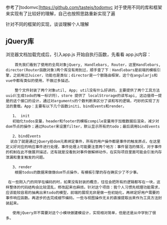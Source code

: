 参考了[todomvc]https://github.com/tastejs/todomvc 对于使用不同的库和框架来实现有了比较好的理解，自己也按照思路重新实现了遍

针对不同的框架的实现，谈谈理解个人理解

## jQuery库

 浏览器文档加载完成后，引入app.js 开始自执行函数，先看看 app.js内容：
 
        首先我们看到了使用的全局对象jQuery, Handlebars, Router，这里Handlebars, director(Router函数对象)两个库没有用到过，顺手查了下：Handlebars是前端的模板引擎，之前用过Juicer，功能也是类似；director是一个额路由框架，这个在angularjs和vue中都有类似的使用，不做过多描述。
        
        整个文件封装了两个对象util, App; util没有什么好讲的，主要提供了两个工具方法uuid(生成todo的唯一标识符），store 提供了 localStrorage的读写api, 这边值得一提是的这个接口的设计，通过对arguments的个数判断来区分了读和写的逻辑，巧妙的实现了方法的重载。App：主要有以下几个函数initi、bindEvents和render。
        
       1、 init
       初始化todos变量，header和footer的模板compile变量用于加载数据后渲染，减少对dom节点的操作；通过Router来设置filter，默认显示所有的todo；最后调用bindEvents
       
       2、bindEvents
      说白了就是通过jQuery给dom元素绑定事件，所有的用户操作都是事件的触发原点，在这里定义好对应的响应事件进行处理，事件处理上可能要注意两个地方：事件冒泡的情况，对于事件的机制在此不做展开描述，还有就是没看到对事件做解绑动作，在实际项目里面可能会引发内存泄漏和重复触发的问题。
      
       3、render
        根据todos的数据来做做dom节点操作，有模板引擎的存在确实少了不少事。

     在一些刚入门的同学在编码的时，如果没有封装的概念，往往会把所有的逻辑都写在一块，这样整体的代码结构会比较混乱，修改起来也麻烦。针对这个项目：我个人习惯先梳理功能需求，应该能较容易的抽离出来todo的模型，前端的展现无非是做一些初始化，再绑定好用户需要的事件响应函数。再逐步的去完成细节编码，一些与视图操作无关的直接提取出来作为工具方法封装起来。
     
       使用jQuery并不需要对这个小模块做建模设计，实现相对简单，但是还是从中学到了很多。


